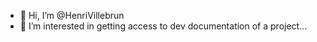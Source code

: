 - 👋 Hi, I’m @HenriVillebrun
- 👀 I’m interested in getting access to dev documentation of a project...

<!---
HenriVillebrun/HenriVillebrun is a ✨ special ✨ repository because its `README.md` (this file) appears on your GitHub profile.
You can click the Preview link to take a look at your changes.
--->
